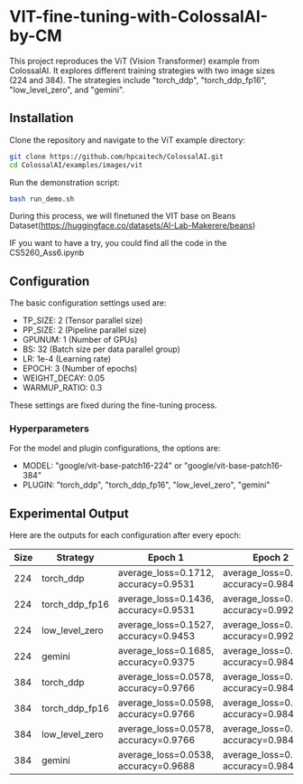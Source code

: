 
# VIT-fine-tuning-with-ColossalAI-by-CM

This project reproduces the ViT (Vision Transformer) example from ColossalAI. It explores different training strategies with two image sizes (224 and 384). The strategies include "torch_ddp", "torch_ddp_fp16", "low_level_zero", and "gemini".

## Installation

Clone the repository and navigate to the ViT example directory:

```bash
git clone https://github.com/hpcaitech/ColossalAI.git
cd ColossalAI/examples/images/vit
```

Run the demonstration script:

```bash
bash run_demo.sh
```
During this process, we will finetuned the VIT base on Beans Dataset(https://huggingface.co/datasets/AI-Lab-Makerere/beans)

IF you want to have a try, you could find all the code in the CS5260_Ass6.ipynb

## Configuration

The basic configuration settings used are:

- TP_SIZE: 2 (Tensor parallel size)
- PP_SIZE: 2 (Pipeline parallel size)
- GPUNUM: 1 (Number of GPUs)
- BS: 32 (Batch size per data parallel group)
- LR: 1e-4 (Learning rate)
- EPOCH: 3 (Number of epochs)
- WEIGHT_DECAY: 0.05
- WARMUP_RATIO: 0.3

These settings are fixed during the fine-tuning process.

### Hyperparameters

For the model and plugin configurations, the options are:

- MODEL: "google/vit-base-patch16-224" or "google/vit-base-patch16-384"
- PLUGIN: "torch_ddp", "torch_ddp_fp16", "low_level_zero", "gemini"

## Experimental Output

Here are the outputs for each configuration after every epoch:

| Size | Strategy        | Epoch 1                              | Epoch 2                              | Epoch 3                              |
|------|-----------------|--------------------------------------|--------------------------------------|--------------------------------------|
| 224  | torch_ddp       | average_loss=0.1712, accuracy=0.9531 | average_loss=0.0359, accuracy=0.9844 | average_loss=0.0319, accuracy=0.9922 |
| 224  | torch_ddp_fp16  | average_loss=0.1436, accuracy=0.9531 | average_loss=0.0311, accuracy=0.9922 | average_loss=0.0250, accuracy=0.9922 |
| 224  | low_level_zero  | average_loss=0.1527, accuracy=0.9453 | average_loss=0.0284, accuracy=0.9922 | average_loss=0.0183, accuracy=0.9922 |
| 224  | gemini          | average_loss=0.1685, accuracy=0.9375 | average_loss=0.0339, accuracy=0.9844 | average_loss=0.0254, accuracy=0.9844 |
| 384  | torch_ddp       | average_loss=0.0578, accuracy=0.9766 | average_loss=0.0477, accuracy=0.9844 | average_loss=0.0095, accuracy=1.0000 |
| 384  | torch_ddp_fp16  | average_loss=0.0598, accuracy=0.9766 | average_loss=0.0347, accuracy=0.9844 | average_loss=0.0074, accuracy=1.0000 |
| 384  | low_level_zero  | average_loss=0.0578, accuracy=0.9766 | average_loss=0.0306, accuracy=0.9844 | average_loss=0.0105, accuracy=0.9922 |
| 384  | gemini          | average_loss=0.0538, accuracy=0.9688 | average_loss=0.0417, accuracy=0.9844 | average_loss=0.0095, accuracy=1.0000 |
